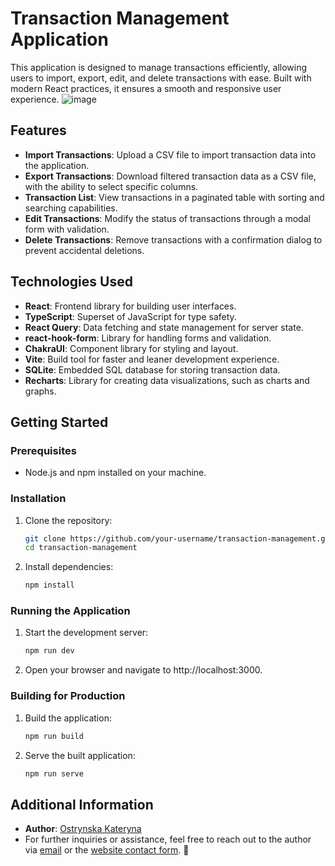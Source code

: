 # Transaction Management Application

This application is designed to manage transactions efficiently, allowing users to import, export, edit, and delete transactions with ease. Built with modern React practices, it ensures a smooth and responsive user experience.
![image](https://github.com/Ostrynska/transaction-tracker/assets/105549205/a20b1b4f-f46f-43c2-ae71-9eaf017183dc)


## Features

- **Import Transactions**: Upload a CSV file to import transaction data into the application.
- **Export Transactions**: Download filtered transaction data as a CSV file, with the ability to select specific columns.
- **Transaction List**: View transactions in a paginated table with sorting and searching capabilities.
- **Edit Transactions**: Modify the status of transactions through a modal form with validation.
- **Delete Transactions**: Remove transactions with a confirmation dialog to prevent accidental deletions.

## Technologies Used

- **React**: Frontend library for building user interfaces.
- **TypeScript**: Superset of JavaScript for type safety.
- **React Query**: Data fetching and state management for server state.
- **react-hook-form**: Library for handling forms and validation.
- **ChakraUI**: Component library for styling and layout.
- **Vite**: Build tool for faster and leaner development experience.
- **SQLite**: Embedded SQL database for storing transaction data.
- **Recharts**: Library for creating data visualizations, such as charts and graphs.

## Getting Started

### Prerequisites

- Node.js and npm installed on your machine.

### Installation

1. Clone the repository:
   ```bash
   git clone https://github.com/your-username/transaction-management.git
   cd transaction-management

2. Install dependencies:
   ```bash
   npm install

### Running the Application

1. Start the development server:
   ```bash
   npm run dev
   
2. Open your browser and navigate to http://localhost:3000.

### Building for Production
1. Build the application:

   ```bash
   npm run build
   
2. Serve the built application:

   ```bash
   npm run serve

## Additional Information
- **Author**: [Ostrynska Kateryna](https://ostrynska-kateryna.netlify.app/)
- For further inquiries or assistance, feel free to reach out to the author via [email](mailto:kateriinag@gmail.com) or the [website contact form](https://ostrynska-kateryna.netlify.app/contact).
 🎉
